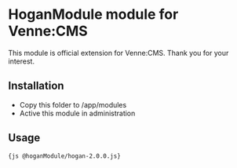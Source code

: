 HoganModule module for Venne:CMS
================================

This module is official extension for Venne:CMS. Thank you for your interest.

Installation
------------

- Copy this folder to /app/modules
- Active this module in administration

Usage
-----

```
{js @hoganModule/hogan-2.0.0.js}
```
